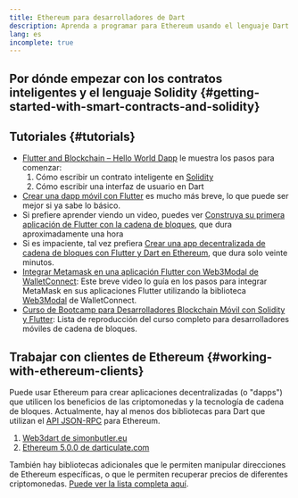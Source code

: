 ```yaml
---
title: Ethereum para desarrolladores de Dart
description: Aprenda a programar para Ethereum usando el lenguaje Dart
lang: es
incomplete: true
---
```


## Por dónde empezar con los contratos inteligentes y el lenguaje Solidity {#getting-started-with-smart-contracts-and-solidity}

## Tutoriales {#tutorials}

- [Flutter and Blockchain – Hello World Dapp](https://www.geeksforgeeks.org/flutter-and-blockchain-hello-world-dapp/) le muestra los pasos para comenzar:
  1.  Cómo escribir un contrato inteligente en [Solidity](https://soliditylang.org/)
  2.  Cómo escribir una interfaz de usuario en Dart
- [Crear una dapp móvil con Flutter](https://medium.com/dash-community/building-a-mobile-dapp-with-flutter-be945c80315a) es mucho más breve, lo que puede ser mejor si ya sabe lo básico.
- Si prefiere aprender viendo un video, puedes ver [Construya su primera aplicación de Flutter con la cadena de bloques](https://www.youtube.com/watch?v=3Eeh3pJ6PeA), que dura aproximadamente una hora
- Si es impaciente, tal vez prefiera [Crear una app decentralizada de cadena de bloques con Flutter y Dart en Ethereum](https://www.youtube.com/watch?v=jaMFEOCq_1s), que dura solo veinte minutos.
- [Integrar Metamask en una aplicación Flutter con Web3Modal de WalletConnect](https://www.youtube.com/watch?v=v_M2buHCpc4): Este breve video lo guía en los pasos para integrar MetaMask en sus aplicaciones Flutter utilizando la biblioteca [Web3Modal](https://pub.dev/packages/web3modal_flutter) de WalletConnect.
- [Curso de Bootcamp para Desarrolladores Blockchain Móvil con Solidity y Flutter](https://youtube.com/playlist?list=PL4V4Unlk5luhQ26ERO6hWEbcUwHDSSmVH): Lista de reproducción del curso completo para desarrolladores móviles de cadena de bloques.

## Trabajar con clientes de Ethereum {#working-with-ethereum-clients}

Puede usar Ethereum para crear aplicaciones decentralizadas (o "dapps") que utilicen los beneficios de las criptomonedas y la tecnología de cadena de bloques. Actualmente, hay al menos dos bibliotecas para Dart que utilizan el [API JSON-RPC](/developers/docs/apis/json-rpc/) para Ethereum.

1. [Web3dart de simonbutler.eu](https://pub.dev/packages/web3dart)
1. [Ethereum 5.0.0 de darticulate.com](https://pub.dev/packages/ethereum)

También hay bibliotecas adicionales que le permiten manipular direcciones de Ethereum específicas, o que le permiten recuperar precios de diferentes criptomonedas. [Puede ver la lista completa aquí](https://pub.dev/dart/packages?q=ethereum).
